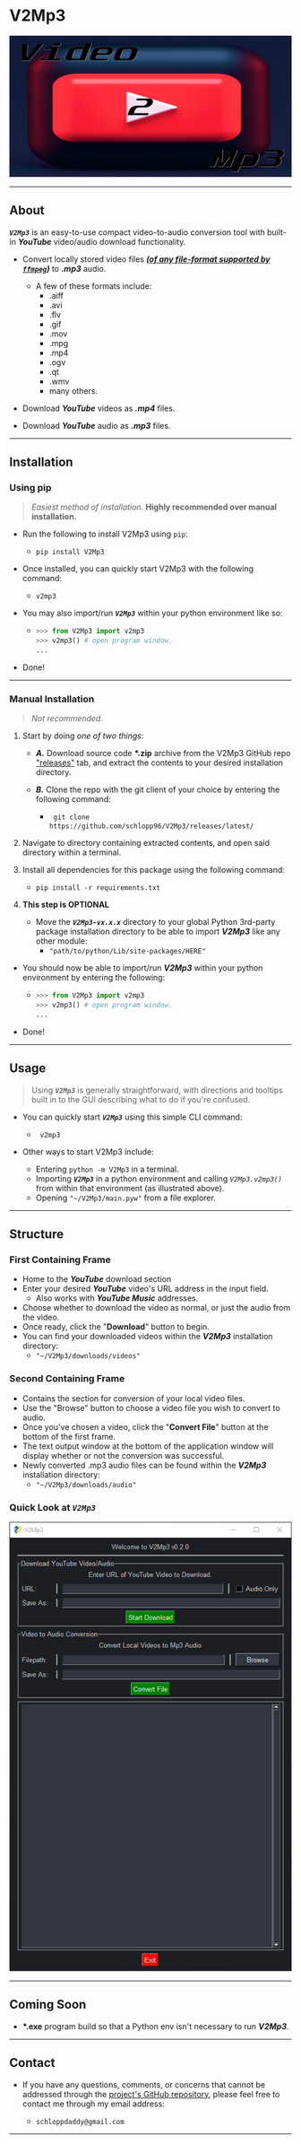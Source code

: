 # V2Mp3

![Logo](./assets/V2Mp3_Logo.png)

---

## About

**_`V2Mp3`_** is an easy-to-use compact video-to-audio conversion tool with built-in _**YouTube**_ video/audio download functionality.

- Convert locally stored video files _**([of any file-format supported by `ffmpeg`](https://ffmpeg.org/general.html#Video-Codecs))**_ to _**.mp3**_ audio.

  - A few of these formats include:
    - .aiff
    - .avi
    - .flv
    - .gif
    - .mov
    - .mpg
    - .mp4
    - .ogv
    - .qt
    - .wmv
    - many others.

- Download _**YouTube**_ videos as _**.mp4**_ files.

- Download _**YouTube**_ audio as _**.mp3**_ files.

---

## Installation

### Using pip

> _Easiest method of installation._
> **Highly recommended over manual installation.**

- Run the following to install V2Mp3 using `pip`:

  - ```shell
    pip install V2Mp3
    ```

- Once installed, you can quickly start V2Mp3 with the following command:

  - ```shell
    v2mp3
    ```

- You may also import/run _**`V2Mp3`**_ within your python environment like so:

  - ```python
    >>> from V2Mp3 import v2mp3
    >>> v2mp3() # open program window.
    ...
    ```

- Done!

---

### Manual Installation

> _Not recommended._

1. Start by doing _one of two things_:

   - _**A.**_ Download source code **\*.zip** archive from the V2Mp3 GitHub repo ["releases"](https://github.com/schlopp96/V2Mp3/releases/latest) tab, and extract the contents to your desired installation directory.

   - _**B.**_ Clone the repo with the git client of your choice by entering the following command:

     - ```shell
        git clone https://github.com/schlopp96/V2Mp3/releases/latest/
        ```

2. Navigate to directory containing extracted contents, and open said directory within a terminal.

3. Install all dependencies for this package using the following command:

   - ```shell
     pip install -r requirements.txt
     ```

4. **This step is OPTIONAL**
   - Move the _**`V2Mp3-vx.x.x`**_ directory to your global Python 3rd-party package installation directory to be able to import _**V2Mp3**_ like any other module:
     - `"path/to/python/Lib/site-packages/HERE"`

- You should now be able to import/run _**V2Mp3**_ within your python environment by entering the following:

  - ```python
    >>> from V2Mp3 import v2mp3
    >>> v2mp3() # open program window.
    ...
    ```

- Done!

---

## Usage

> Using _**`V2Mp3`**_ is generally straightforward, with directions and tooltips built in to the GUI describing what to do if you're confused.

- You can quickly start _**`V2Mp3`**_ using this simple CLI command:

  - ```shell
     v2mp3
    ```

- Other ways to start V2Mp3 include:

  - Entering `python -m V2Mp3` in a terminal.
  - Importing _**`V2Mp3`**_ in a python environment and calling _`V2Mp3.v2mp3()`_ from within that environment (as illustrated above).
  - Opening `"~/V2Mp3/main.pyw"` from a file explorer.

---

## Structure

### **First Containing Frame**

- Home to the _**YouTube**_ download section
- Enter your desired _**YouTube**_ video's URL address in the input field.
  - Also works with _**YouTube Music**_ addresses.
- Choose whether to download the video as normal, or just the audio from the video.
- Once ready, click the "**Download**" button to begin.
- You can find your downloaded videos within the _**V2Mp3**_ installation directory:
  - `"~/V2Mp3/downloads/videos"`

### **Second Containing Frame**

- Contains the section for conversion of your local video files.
- Use the "Browse" button to choose a video file you wish to convert to audio.
- Once you've chosen a video, click the "**Convert File**" button at the bottom of the first frame.
- The text output window at the bottom of the application window will display whether or not the conversion was successful.
- Newly converted .mp3 audio files can be found within the _**V2Mp3**_ installation directory:
  - `"~/V2Mp3/downloads/audio"`

### Quick Look at _**`V2Mp3`**_

![V2Mp3](./assets/v2mp3_gui.png)

---

## Coming Soon

- **\*.exe** program build so that a Python env isn't necessary to run **_V2Mp3_**.

---

## Contact

- If you have any questions, comments, or concerns that cannot be addressed through the [project's GitHub repository](https://github.com/schlopp96/V2Mp3), please feel free to contact me through my email address:

  - `schloppdaddy@gmail.com`

---
